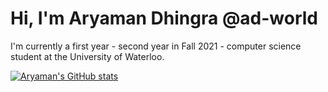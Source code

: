 # Hi, I'm Aryaman Dhingra @ad-world
I'm currently a first year - second year in Fall 2021 - computer science student at the University of Waterloo.

[![Aryaman's GitHub stats](https://github-readme-stats.vercel.app/api?username=ad-world)](https://github.com/anuraghazra/github-readme-stats)
